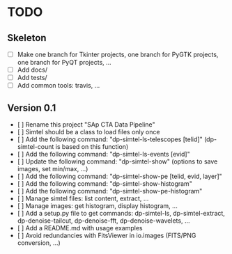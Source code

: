# TODO

## Skeleton

- [ ] Make one branch for Tkinter projects, one branch for PyGTK projects, one branch for PyQT projects, ...
- [ ] Add docs/
- [ ] Add tests/
- [ ] Add common tools: travis, ...

## Version 0.1

- [ ] Rename this project "SAp CTA Data Pipeline"
- [ ] Simtel should be a class to load files only once
- [ ] Add the following command: "dp-simtel-ls-telescopes [telid]" (dp-simtel-count is based on this function)
- [ ] Add the following command: "dp-simtel-ls-events [evid]"
- [ ] Update the following command: "dp-simtel-show" (options to save images, set min/max, ...)
- [ ] Add the following command: "dp-simtel-show-pe [telid, evid, layer]"
- [ ] Add the following command: "dp-simtel-show-histogram"
- [ ] Add the following command: "dp-simtel-show-pe-histogram"
- [ ] Manage simtel files: list content, extract, ...
- [ ] Manage images: get histogram, display histogram, ...
- [ ] Add a setup.py file to get commands: dp-simtel-ls, dp-simtel-extract, dp-denoise-tailcut, dp-denoise-fft, dp-denoise-wavelets, ...
- [ ] Add a README.md with usage examples
- [ ] Avoid redundancies with FitsViewer in io.images (FITS/PNG conversion, ...)
